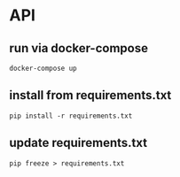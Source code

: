 # API

## run via docker-compose
    docker-compose up
    
## install from requirements.txt
    pip install -r requirements.txt

## update requirements.txt
    pip freeze > requirements.txt
